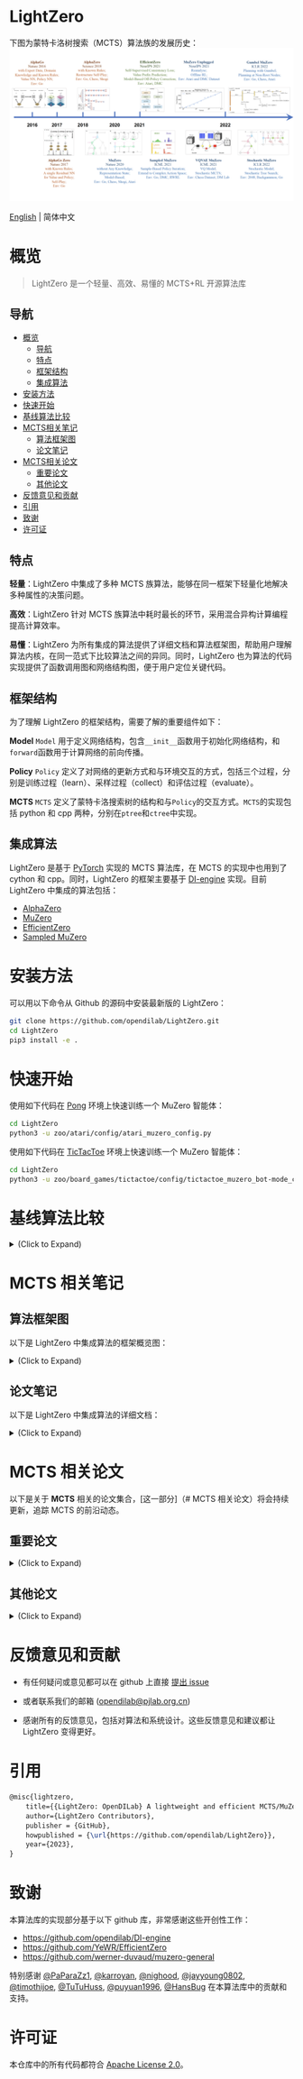 # LightZero

下图为蒙特卡洛树搜索（MCTS）算法族的发展历史：
![pipeline](assets/mcts_rl_evolution_overview.png)

[English](https://github.com/opendilab/LightZero/blob/main/README.md) | 简体中文

# 概览
> LightZero 是一个轻量、高效、易懂的 MCTS+RL 开源算法库

## 导航
- [概览](#概览)
    - [导航](#导航)
    - [特点](#特点)
    - [框架结构](#框架结构)
    - [集成算法](#集成算法)
- [安装方法](#安装方法)
- [快速开始](#快速开始)
- [基线算法比较](#基线算法比较)
- [MCTS相关笔记](#MCTS-相关笔记)
    - [算法框架图](#算法框架图)
    - [论文笔记](#论文笔记)
- [MCTS相关论文](#MCTS-相关论文)
    - [重要论文](#重要论文)
    - [其他论文](#其他论文)
- [反馈意见和贡献](#反馈意见和贡献)
- [引用](#引用)
- [致谢](#致谢)
- [许可证](#许可证)

## 特点
**轻量**：LightZero 中集成了多种 MCTS 族算法，能够在同一框架下轻量化地解决多种属性的决策问题。

**高效**：LightZero 针对 MCTS 族算法中耗时最长的环节，采用混合异构计算编程提高计算效率。

**易懂**：LightZero 为所有集成的算法提供了详细文档和算法框架图，帮助用户理解算法内核，在同一范式下比较算法之间的异同。同时，LightZero 也为算法的代码实现提供了函数调用图和网络结构图，便于用户定位关键代码。

## 框架结构
为了理解 LightZero 的框架结构，需要了解的重要组件如下：

**Model**
``Model`` 用于定义网络结构，包含``__init__``函数用于初始化网络结构，和``forward``函数用于计算网络的前向传播。

**Policy**
``Policy`` 定义了对网络的更新方式和与环境交互的方式，包括三个过程，分别是训练过程（learn）、采样过程（collect）和评估过程（evaluate）。

**MCTS**
``MCTS`` 定义了蒙特卡洛搜索树的结构和与``Policy``的交互方式。``MCTS``的实现包括 python 和 cpp 两种，分别在``ptree``和``ctree``中实现。

## 集成算法
LightZero 是基于 [PyTorch](https://pytorch.org/) 实现的 MCTS 算法库，在 MCTS 的实现中也用到了 cython 和 cpp。同时，LightZero 的框架主要基于 [DI-engine](https://github.com/opendilab/DI-engine) 实现。目前 LightZero 中集成的算法包括：
- [AlphaZero](https://www.science.org/doi/10.1126/science.aar6404)
- [MuZero](https://arxiv.org/abs/1911.08265)
- [EfficientZero](https://arxiv.org/abs/2111.00210)
- [Sampled MuZero](https://arxiv.org/abs/2104.06303)

# 安装方法

可以用以下命令从 Github 的源码中安装最新版的 LightZero：

```bash
git clone https://github.com/opendilab/LightZero.git
cd LightZero
pip3 install -e .
```


# 快速开始

使用如下代码在 [Pong](https://gymnasium.farama.org/environments/atari/pong/) 环境上快速训练一个 MuZero 智能体：

```bash
cd LightZero
python3 -u zoo/atari/config/atari_muzero_config.py
```

使用如下代码在 [TicTacToe](https://en.wikipedia.org/wiki/Tic-tac-toe) 环境上快速训练一个 MuZero 智能体：

```bash
cd LightZero
python3 -u zoo/board_games/tictactoe/config/tictactoe_muzero_bot-mode_config.py
```

# 基线算法比较

<details closed>
<summary>(Click to Expand)</summary>

以下是几种算法在 [Atari](https://github.com/opendilab/LightZero/blob/main/zoo/atari/envs/atari_lightzero_env.py) 上三个的离散动作空间环境上的基线比较结果，包括 [MuZero](https://github.com/opendilab/LightZero/blob/main/lzero/policy/muzero.py), [MuZero w/ SSL](https://github.com/opendilab/LightZero/blob/main/lzero/policy/muzero.py),[EfficientZero](https://github.com/opendilab/LightZero/blob/main/lzero/policy/efficientzero.py) 和 [Sampled EfficientZero](https://github.com/opendilab/LightZero/blob/main/lzero/policy/sampled_efficientzero.py)：

<p align="center">
  <img src="assets/benchmark/main/pong_main.png" alt="Image Description 1" width="23%" height="auto" style="margin: 0 1%;">
  <img src="assets/benchmark/main/qbert_main.png" alt="Image Description 2" width="23%" height="auto" style="margin: 0 1%;">
  <img src="assets/benchmark/main/mspacman_main.png" alt="Image Description 3" width="23%" height="auto" style="margin: 0 1%;">
  <img src="assets/benchmark/ablation/mspacman_sez_K.png" alt="Image Description 4" width="23%" height="auto" style="margin: 0 1%;">
</p>

以下是使用 ``Factored/Gaussian`` 策略表征方法的 [Sampled EfficientZero](https://github.com/opendilab/LightZero/blob/main/lzero/policy/sampled_efficientzero.py) 在两个连续动作空间上的基线效果：[Pendulum-v1](https://github.com/opendilab/LightZero/blob/main/zoo/classic_control/pendulum/envs/pendulum_lightzero_env.py) 和 [LunarLanderContinuous-v2](https://github.com/opendilab/LightZero/blob/main/zoo/box2d/lunarlander/envs/lunarlander_env.py)：

<p align="center">
  <img src="assets/benchmark/main/pendulum_main.png" alt="Image Description 1" width="30%" height="auto" style="margin: 0 1%;">
  <img src="assets/benchmark/ablation/pendulum_sez_K.png" alt="Image Description 2" width="30%" height="auto" style="margin: 0 1%;">
  <img src="assets/benchmark/main/lunarlander_main.png" alt="Image Description 3" width="30%" height="auto" style="margin: 0 1%;">
</p>

以下是在两个棋类游戏（[TicTacToe](https://github.com/opendilab/LightZero/blob/main/zoo/board_games/tictactoe/envs/tictactoe_env.py) 和 [Gomoku](https://github.com/opendilab/LightZero/blob/main/zoo/board_games/gomoku/envs/gomoku_env.py)）上 [AlphaZero](https://github.com/opendilab/LightZero/blob/main/lzero/policy/alphazero.py) 和 [MuZero](https://github.com/opendilab/LightZero/blob/main/lzero/policy/muzero.py) 的基线效果：

<p align="center">
  <img src="assets/benchmark/main/tictactoe_main.png" alt="Image Description 1" width="45%" height="auto" style="margin: 0 1%;">
  <img src="assets/benchmark/main/gomoku_main.png" alt="Image Description 2" width="45%" height="auto" style="margin: 0 1%;">
</p>

</details>

# MCTS 相关笔记

## 算法框架图

以下是 LightZero 中集成算法的框架概览图：

<details closed>
<summary>(Click to Expand)</summary>

![mcts](assets/algo_overview/mcts.png)

![alphazero](assets/algo_overview/alphazero.png)

![muzero](assets/algo_overview/muzero.png)

![efficientzero](assets/algo_overview/efficientzero.png)

![sampled muzero](assets/algo_overview/sampled_muzero.png)

![gumbel muzero](assets/algo_overview/gumbel_muzero.png)

</details>

## 论文笔记

以下是 LightZero 中集成算法的详细文档：

<details closed>
<summary>(Click to Expand)</summary>

![alphazero](assets/paper_notes/alphazero.pdf)

![muzero](assets/paper_notes/muzero.pdf)

![efficientzero](assets/paper_notes/efficientzero.pdf))

![sampled muzero](assets/paper_notes/sampled_muzero.pdf)

[comment]: <> (![gumbel muzero]&#40;assets/paper_notes/gumbel_muzero.pdf&#41;)

</details>

# MCTS 相关论文

以下是关于 **MCTS** 相关的论文集合，[这一部分]（# MCTS 相关论文）将会持续更新，追踪 MCTS 的前沿动态。

## 重要论文

<details closed>
<summary>(Click to Expand)</summary>

### LightZero Implemented series

- [2018 _Science_ AlphaZero: A general reinforcement learning algorithm that masters chess, shogi, and Go through self-play](https://www.science.org/doi/10.1126/science.aar6404)
- [2019 MuZero: Mastering Atari, Go, Chess and Shogi by Planning with a Learned Model](https://arxiv.org/abs/1911.08265)
- [2021 EfficientZero: Mastering Atari Games with Limited Data](https://arxiv.org/abs/2111.00210)
- [2021 Sampled MuZero: Learning and Planning in Complex Action Spaces](https://arxiv.org/abs/2104.06303)

[comment]: <> (- [2022 Gumbel MuZero: Policy Improoveemenet by Planning with Gumbel]&#40;https://openreview.net/pdf?id=bERaNdoegnO&#41;)

### AlphaGo series

- [2015 _Nature_ AlphaGo Mastering the game of Go with deep neural networks and tree search](https://www.nature.com/articles/nature16961)
- [2017 _Nature_ AlphaGo Zero Mastering the game of Go without human knowledge](https://www.nature.com/articles/nature24270)
- [2019 ELF OpenGo: An Analysis and Open Reimplementation of AlphaZero](https://arxiv.org/abs/1902.04522) 
  - [Code](https://github.com/pytorch/ELF)
### MuZero series
- [2022 Online and Offline Reinforcement Learning by Planning with a Learned Model](https://arxiv.org/abs/2104.06294)
- [2021 Vector Quantized Models for Planning](https://arxiv.org/abs/2106.04615)
- [2022 Stochastic MuZero: Plannig in Stochastic Environments with A Learned Model](https://openreview.net/pdf?id=X6D9bAHhBQ1)
- [2021 Muesli: Combining Improvements in Policy Optimization. ](https://arxiv.org/abs/2104.06159)
### MCTS Analysis
- [2020 Monte-Carlo Tree Search as Regularized Policy Optimization](https://arxiv.org/abs/2007.12509)
- [2021 Self-Consistent Models and Values](https://arxiv.org/abs/2110.12840)
- [2022 Adversarial Policies Beat Professional-Level Go AIs](https://arxiv.org/abs/2211.00241)
- [2022 _PNAS_ Acquisition of Chess Knowledge in AlphaZero.](https://arxiv.org/abs/2111.09259)

### MCTS Application
- [2022 _Nature_ Discovering faster matrix multiplication algorithms with reinforcement learning](https://www.nature.com/articles/s41586-022-05172-4) 
  - [Code](https://github.com/deepmind/alphatensor)
- [2022 MuZero with Self-competition for Rate Control in VP9 Video Compression](https://arxiv.org/abs/2202.06626)
- [2021 DouZero: Mastering DouDizhu with Self-Play Deep Reinforcement Learning](https://arxiv.org/abs/2106.06135)
- [2019 Combining Planning and Deep Reinforcement Learning in Tactical Decision Making for Autonomous Driving](https://arxiv.org/pdf/1905.02680.pdf)

</details>

## 其他论文

<details closed>
<summary>(Click to Expand)</summary>

### ICML
- [Efficient Learning for AlphaZero via Path Consistency](https://proceedings.mlr.press/v162/zhao22h/zhao22h.pdf) 2022
  - Dengwei Zhao, Shikui Tu, Lei Xu
  - Key: limited amount of self-plays,  path consistency (PC) optimality
  - ExpEnv: Go, Othello, Gomoku
- [Convex Regularization in Monte-Carlo Tree Search](https://arxiv.org/pdf/2007.00391.pdf) 2021
  - Tuan Dam, Carlo D'Eramo, Jan Peters, Joni Pajarinen
  - Key: entropy-regularization backup operators, regret analysis, Tsallis etropy, 
  - ExpEnv: synthetic tree, Atari
- [Information Particle Filter Tree: An Online Algorithm for POMDPs with Belief-Based Rewards on Continuous Domains](http://proceedings.mlr.press/v119/fischer20a/fischer20a.pdf) 2020
  - Johannes Fischer, Ömer Sahin Tas
  - Key: Continuous POMDP, Particle Filter Tree, information-based reward shaping, Information Gathering.
  - ExpEnv: POMDPs.jl framework
  - [Code](https://github.com/johannes-fischer/icml2020_ipft)
- [Retro*: Learning Retrosynthetic Planning with Neural Guided A* Search](http://proceedings.mlr.press/v119/chen20k/chen20k.pdf) 2020
  - Binghong Chen, Chengtao Li, Hanjun Dai, Le Song 
  - Key: chemical retrosynthetic planning, neural-based A*-like algorithm, ANDOR tree
  - ExpEnv: USPTO datasets
  - [Code](https://github.com/binghong-ml/retro_star)
### ICLR
- [Enabling Arbitrary Translation Objectives with Adaptive Tree Search](https://arxiv.org/pdf/2202.11444.pdf) 2022
  - Wang Ling, Wojciech Stokowiec, Domenic Donato, Chris Dyer, Lei Yu, Laurent Sartran, Austin Matthews
  - Key: adaptive tree search, translation models, autoregressive models, 
  - ExpEnv: Chinese–English and Pashto–English tasks from WMT2020, German–English from WMT2014
- [What's Wrong with Deep Learning in Tree Search for Combinatorial Optimization](https://arxiv.org/abs/2201.10494) 2022
  - Maximili1an Böther, Otto Kißig, Martin Taraz, Sarel Cohen, Karen Seidel, Tobias Friedrich
  - Key: Combinatorial optimization, open-source benchmark suite for the NP-hard MAXIMUM INDEPENDENT SET problem, an in-depth analysis of the popular guided tree search algorithm,  compare the tree search implementations to other solvers
  - ExpEnv: NP-hard MAXIMUM INDEPENDENT SET.
  - [Code](https://github.com/maxiboether/mis-benchmark-framework)
- [Monte-Carlo Planning and Learning with Language Action Value Estimates](https://openreview.net/pdf?id=7_G8JySGecm) 2021
  - Youngsoo Jang, Seokin Seo, Jongmin Lee, Kee-Eung Kim
  - Key: Monte-Carlo tree search with language-driven exploration, locally optimistic language value estimates,
  - ExpEnv: Interactive Fiction (IF) games
- [Practical Massively Parallel Monte-Carlo Tree Search Applied to Molecular Design](https://arxiv.org/abs/2006.10504) 2021
  - Xiufeng Yang, Tanuj Kr Aasawat, Kazuki Yoshizoe
  - Key: massively parallel Monte-Carlo Tree Search, molecular design, Hash-driven parallel search, 
  - ExpEnv:  octanol-water partition coefficient (logP) penalized by the synthetic accessibility (SA) and large Ring Penalty score.
- [Watch the Unobserved: A Simple Approach to Parallelizing Monte Carlo Tree Search](https://arxiv.org/pdf/1810.11755.pdf) 2020
  - Anji Liu, Jianshu Chen, Mingze Yu, Yu Zhai, Xuewen Zhou, Ji Liu
  - Key: parallel Monte-Carlo Tree Search, partition the tree into sub-trees efficiently, compare the observation ratio of each processor
  - ExpEnv: speedup and performance comparison on JOY-CITY game, average episode return on atari game
  - [Code](https://github.com/liuanji/WU-UCT)
- [Learning to Plan in High Dimensions via Neural Exploration-Exploitation Trees](https://openreview.net/pdf?id=rJgJDAVKvB) 2020
  - Binghong Chen,  Bo Dai, Qinjie Lin, Guo Ye, Han Liu, Le Song
  - Key: meta path planning algorithm, exploits a novel neural architecture which can learn promising search directions from problem structures.
  - ExpEnv: a 2d workspace with a 2 DoF (degrees of freedom) point robot, a 3 DoF stick robot and a 5 DoF snake robot
### NeurIPS
- [Evaluation Beyond Task Performance: Analyzing Concepts in AlphaZero in Hex](https://openreview.net/pdf?id=dwKwB2Cd-Km) 2022 
  - Charles Lovering, Jessica Zosa Forde, George Konidaris, Ellie Pavlick, Michael L. Littman
  - Key: AlphaZero’s internal representations, model probing and behavioral tests, how these concepts are captured in the network.
  - ExpEnv: Hex
- [Are AlphaZero-like Agents Robust to Adversarial Perturbations?](https://openreview.net/pdf?id=yZ_JlZaOCzv) 2022
  - Li-Cheng Lan, Huan Zhang, Ti-Rong Wu, Meng-Yu Tsai, I-Chen Wu, 4 Cho-Jui Hsieh
  - Key:  adversarial states, first adversarial attack on Go AIs
  - ExpEnv: Go
- [Monte Carlo Tree Descent for Black-Box Optimization](https://openreview.net/pdf?id=FzdmrTUyZ4g) 2022
  - Yaoguang Zhai, Sicun Gao
  - Key: Black-Box Optimization, how to further integrate samplebased descent for faster optimization. 
  - ExpEnv: synthetic functions for nonlinear optimization, reinforcement learning problems in MuJoCo locomotion environments, and optimization problems in Neural Architecture Search (NAS).
- [Monte Carlo Tree Search based Variable Selection for High Dimensional Bayesian Optimization](https://openreview.net/pdf?id=SUzPos_pUC) 2022
  - Lei Song∗ , Ke Xue∗ , Xiaobin Huang, Chao Qian
  - Key:  a low-dimensional subspace via MCTS, optimizes in the subspace with any Bayesian optimization algorithm.
  - ExpEnv: NAS-bench problems and MuJoCo locomotion
- [Monte Carlo Tree Search With Iteratively Refining State Abstractions](https://proceedings.neurips.cc/paper/2021/file/9b0ead00a217ea2c12e06a72eec4923f-Paper.pdf) 2021
  - Samuel Sokota, Caleb Ho, Zaheen Ahmad, J. Zico Kolter
  - Key: stochastic environments, Progressive widening, abstraction refining,
  - ExpEnv:  Blackjack, Trap, five by five Go.
- [Deep Synoptic Monte Carlo Planning in Reconnaissance Blind Chess](https://proceedings.neurips.cc/paper/2021/file/215a71a12769b056c3c32e7299f1c5ed-Paper.pdf) 2021
  - Gregory Clark
  - Key: imperfect information, belief state with an unweighted particle filter, a novel stochastic abstraction of information states.
  - ExpEnv:  reconnaissance blind chess
- [POLY-HOOT: Monte-Carlo Planning in Continuous Space MDPs with Non-Asymptotic Analysis](https://proceedings.neurips.cc/paper/2020/file/30de24287a6d8f07b37c716ad51623a7-Paper.pdf) 2020
  - Weichao Mao, Kaiqing Zhang, Qiaomin Xie, Tamer Ba¸sar
  - Key: continuous state-action spaces, Hierarchical Optimistic Optimization,
  - ExpEnv: CartPole, Inverted Pendulum, Swing-up, and LunarLander.
- [Learning Search Space Partition for Black-box Optimization using Monte Carlo Tree Search](https://proceedings.neurips.cc/paper/2020/file/e2ce14e81dba66dbff9cbc35ecfdb704-Paper.pdf) 2020
  - Linnan Wang, Rodrigo Fonseca, Yuandong Tian
  - Key: learns the partition of the search space using a few samples, a nonlinear decision boundary and learns a local model to pick good candidates.
  - ExpEnv: MuJoCo locomotion tasks, Small-scale Benchmarks, 
- [Mix and Match: An Optimistic Tree-Search Approach for Learning Models from Mixture Distributions](https://arxiv.org/abs/1907.10154) 2020
  - Matthew Faw, Rajat Sen, Karthikeyan Shanmugam, Constantine Caramanis, Sanjay Shakkottai
  - Key: covariate shift problem, Mix&Match combines stochastic gradient descent (SGD) with optimistic tree search and model re-use (evolving partially trained models with samples from different mixture distributions)
  - [Code](https://github.com/matthewfaw/mixnmatch)

### Other Conference or Journal
- [On Monte Carlo Tree Search and Reinforcement Learning](https://www.jair.org/index.php/jair/article/download/11099/26289/20632) Journal of Artificial Intelligence Research 2017.
- [Sample-Efficient Neural Architecture Search by Learning Actions for Monte Carlo Tree Search](https://arxiv.org/pdf/1906.06832) IEEE Transactions on Pattern Analysis and Machine Intelligence 2022.
</details>

# 反馈意见和贡献
- 有任何疑问或意见都可以在 github 上直接 [提出 issue](https://github.com/opendilab/LightZero/issues/new/choose)
- 或者联系我们的邮箱 (opendilab@pjlab.org.cn)

- 感谢所有的反馈意见，包括对算法和系统设计。这些反馈意见和建议都让LightZero 变得更好。 


# 引用

```latex
@misc{lightzero,
    title={{LightZero: OpenDILab} A lightweight and efficient MCTS/MuZero algorithm toolkits.},
    author={LightZero Contributors},
    publisher = {GitHub},
    howpublished = {\url{https://github.com/opendilab/LightZero}},
    year={2023},
}
```

# 致谢

本算法库的实现部分基于以下 github 库，非常感谢这些开创性工作：

- https://github.com/opendilab/DI-engine
- https://github.com/YeWR/EfficientZero
- https://github.com/werner-duvaud/muzero-general

特别感谢 [@PaParaZz1](https://github.com/PaParaZz1), [@karroyan](https://github.com/karroyan), [@nighood](https://github.com/nighood), 
[@jayyoung0802](https://github.com/jayyoung0802), [@timothijoe](https://github.com/timothijoe), [@TuTuHuss](https://github.com/TuTuHuss), [@puyuan1996](https://github.com/puyuan1996), [@HansBug](https://github.com/HansBug) 在本算法库中的贡献和支持。


# 许可证

本仓库中的所有代码都符合 [Apache License 2.0](https://www.apache.org/licenses/LICENSE-2.0)。